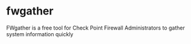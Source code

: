 # fwgather
FWgather is a free tool for Check Point Firewall Administrators to gather system information quickly 
